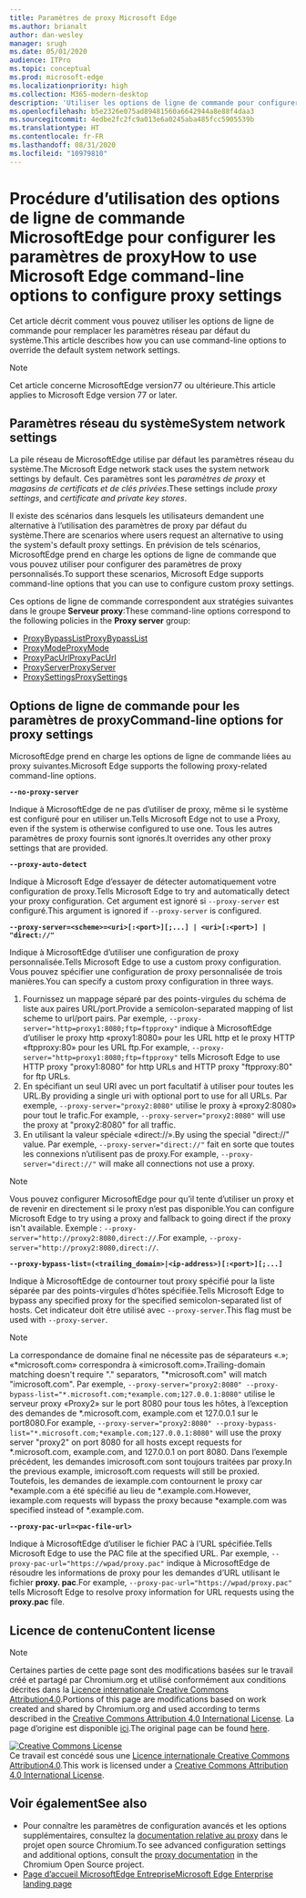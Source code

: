 ```yaml
---
title: Paramètres de proxy Microsoft Edge
ms.author: brianalt
author: dan-wesley
manager: srugh
ms.date: 05/01/2020
audience: ITPro
ms.topic: conceptual
ms.prod: microsoft-edge
ms.localizationpriority: high
ms.collection: M365-modern-desktop
description: 'Utiliser les options de ligne de commande pour configurer les paramètres de proxy '
ms.openlocfilehash: b5e2326e075ad89481560a6642944a8e88f4daa3
ms.sourcegitcommit: 4edbe2fc2fc9a013e6a0245aba485fcc5905539b
ms.translationtype: HT
ms.contentlocale: fr-FR
ms.lasthandoff: 08/31/2020
ms.locfileid: "10979810"
---
```

# <span data-ttu-id="035cd-103">Procédure d’utilisation des options de ligne de commande MicrosoftEdge pour configurer les paramètres de proxy</span><span class="sxs-lookup"><span data-stu-id="035cd-103">How to use Microsoft Edge command-line options to configure proxy settings</span></span>

<span data-ttu-id="035cd-104">Cet article décrit comment vous pouvez utiliser les options de ligne de commande pour remplacer les paramètres réseau par défaut du système.</span><span class="sxs-lookup"><span data-stu-id="035cd-104">This article describes how you can use command-line options to override the default system network settings.</span></span>

>[!NOTE]
><span data-ttu-id="035cd-105">Cet article concerne MicrosoftEdge version77 ou ultérieure.</span><span class="sxs-lookup"><span data-stu-id="035cd-105">This article applies to Microsoft Edge version 77 or later.</span></span>

## <span data-ttu-id="035cd-106">Paramètres réseau du système</span><span class="sxs-lookup"><span data-stu-id="035cd-106">System network settings</span></span>

<span data-ttu-id="035cd-107">La pile réseau de MicrosoftEdge utilise par défaut les paramètres réseau du système.</span><span class="sxs-lookup"><span data-stu-id="035cd-107">The Microsoft Edge network stack uses the system network settings by default.</span></span> <span data-ttu-id="035cd-108">Ces paramètres sont les *paramètres de proxy* et *magasins de certificats et de clés privées*.</span><span class="sxs-lookup"><span data-stu-id="035cd-108">These settings include *proxy settings*, and *certificate and private key stores*.</span></span>

<span data-ttu-id="035cd-109">Il existe des scénarios dans lesquels les utilisateurs demandent une alternative à l’utilisation des paramètres de proxy par défaut du système.</span><span class="sxs-lookup"><span data-stu-id="035cd-109">There are scenarios where users request an alternative to using the system's default proxy settings.</span></span> <span data-ttu-id="035cd-110">En prévision de tels scénarios, MicrosoftEdge prend en charge les options de ligne de commande que vous pouvez utiliser pour configurer des paramètres de proxy personnalisés.</span><span class="sxs-lookup"><span data-stu-id="035cd-110">To support these scenarios, Microsoft Edge supports command-line options that you can use to configure custom proxy settings.</span></span>

<span data-ttu-id="035cd-111">Ces options de ligne de commande correspondent aux stratégies suivantes dans le groupe **Serveur proxy**:</span><span class="sxs-lookup"><span data-stu-id="035cd-111">These command-line options correspond to the following policies in the **Proxy server** group:</span></span>

- [<span data-ttu-id="035cd-112">ProxyBypassList</span><span class="sxs-lookup"><span data-stu-id="035cd-112">ProxyBypassList</span></span>](https://docs.microsoft.com/DeployEdge/microsoft-edge-policies#proxybypasslist)
- [<span data-ttu-id="035cd-113">ProxyMode</span><span class="sxs-lookup"><span data-stu-id="035cd-113">ProxyMode</span></span>](https://docs.microsoft.com/DeployEdge/microsoft-edge-policies#proxymode)
- [<span data-ttu-id="035cd-114">ProxyPacUrl</span><span class="sxs-lookup"><span data-stu-id="035cd-114">ProxyPacUrl</span></span>](https://docs.microsoft.com/DeployEdge/microsoft-edge-policies#proxypacurl)
- [<span data-ttu-id="035cd-115">ProxyServer</span><span class="sxs-lookup"><span data-stu-id="035cd-115">ProxyServer</span></span>](https://docs.microsoft.com/DeployEdge/microsoft-edge-policies#proxyserver)
- [<span data-ttu-id="035cd-116">ProxySettings</span><span class="sxs-lookup"><span data-stu-id="035cd-116">ProxySettings</span></span>](https://docs.microsoft.com/DeployEdge/microsoft-edge-policies#proxysettings)

## <span data-ttu-id="035cd-117">Options de ligne de commande pour les paramètres de proxy</span><span class="sxs-lookup"><span data-stu-id="035cd-117">Command-line options for proxy settings</span></span>

<span data-ttu-id="035cd-118">MicrosoftEdge prend en charge les options de ligne de commande liées au proxy suivantes.</span><span class="sxs-lookup"><span data-stu-id="035cd-118">Microsoft Edge supports the following proxy-related command-line options.</span></span>

 **`--no-proxy-server`**
 
<span data-ttu-id="035cd-119">Indique à MicrosoftEdge de ne pas d’utiliser de proxy, même si le système est configuré pour en utiliser un.</span><span class="sxs-lookup"><span data-stu-id="035cd-119">Tells Microsoft Edge not to use a Proxy, even if the system is otherwise configured to use one.</span></span> <span data-ttu-id="035cd-120">Tous les autres paramètres de proxy fournis sont ignorés.</span><span class="sxs-lookup"><span data-stu-id="035cd-120">It overrides any other proxy settings that are provided.</span></span>

**`--proxy-auto-detect`**

<span data-ttu-id="035cd-121">Indique à Microsoft Edge d’essayer de détecter automatiquement votre configuration de proxy.</span><span class="sxs-lookup"><span data-stu-id="035cd-121">Tells Microsoft Edge to try and automatically detect your proxy configuration.</span></span> <span data-ttu-id="035cd-122">Cet argument est ignoré si `--proxy-server` est configuré.</span><span class="sxs-lookup"><span data-stu-id="035cd-122">This argument is ignored if `--proxy-server` is configured.</span></span>

**`--proxy-server=<scheme>=<uri>[:<port>][;...] | <uri>[:<port>] | "direct://"`**

<span data-ttu-id="035cd-123">Indique à MicrosoftEdge d’utiliser une configuration de proxy personnalisée.</span><span class="sxs-lookup"><span data-stu-id="035cd-123">Tells Microsoft Edge to use a custom proxy configuration.</span></span> <span data-ttu-id="035cd-124">Vous pouvez spécifier une configuration de proxy personnalisée de trois manières.</span><span class="sxs-lookup"><span data-stu-id="035cd-124">You can specify a custom proxy configuration in three ways.</span></span>

1. <span data-ttu-id="035cd-125">Fournissez un mappage séparé par des points-virgules du schéma de liste aux paires URL/port.</span><span class="sxs-lookup"><span data-stu-id="035cd-125">Provide a semicolon-separated mapping of list scheme to url/port pairs.</span></span> <span data-ttu-id="035cd-126">Par exemple, `--proxy-server="http=proxy1:8080;ftp=ftpproxy"` indique à MicrosoftEdge d’utiliser le proxy http «proxy1:8080» pour les URL http et le proxy HTTP «ftpproxy:80» pour les URL ftp.</span><span class="sxs-lookup"><span data-stu-id="035cd-126">For example, `--proxy-server="http=proxy1:8080;ftp=ftpproxy"` tells Microsoft Edge to use HTTP proxy "proxy1:8080" for http URLs and HTTP proxy "ftpproxy:80" for ftp URLs.</span></span>
2. <span data-ttu-id="035cd-127">En spécifiant un seul URI avec un port facultatif à utiliser pour toutes les URL.</span><span class="sxs-lookup"><span data-stu-id="035cd-127">By providing a single uri with optional port to use for all URLs.</span></span> <span data-ttu-id="035cd-128">Par exemple, `--proxy-server="proxy2:8080"` utilise le proxy à «proxy2:8080» pour tout le trafic.</span><span class="sxs-lookup"><span data-stu-id="035cd-128">For example, `--proxy-server="proxy2:8080"` will use the proxy at "proxy2:8080" for all traffic.</span></span>
3. <span data-ttu-id="035cd-129">En utilisant la valeur spéciale «direct://».</span><span class="sxs-lookup"><span data-stu-id="035cd-129">By using the special "direct://" value.</span></span> <span data-ttu-id="035cd-130">Par exemple, `--proxy-server="direct://"` fait en sorte que toutes les connexions n’utilisent pas de proxy.</span><span class="sxs-lookup"><span data-stu-id="035cd-130">For example, `--proxy-server="direct://"` will make all connections not use a proxy.</span></span> 

>[!NOTE]
><span data-ttu-id="035cd-131">Vous pouvez configurer MicrosoftEdge pour qu’il tente d’utiliser un proxy et de revenir en directement si le proxy n’est pas disponible.</span><span class="sxs-lookup"><span data-stu-id="035cd-131">You can configure Microsoft Edge to try using a proxy and fallback to going direct if the proxy isn't available.</span></span> <span data-ttu-id="035cd-132">Exemple : `--proxy-server="http://proxy2:8080,direct://`.</span><span class="sxs-lookup"><span data-stu-id="035cd-132">For example, `--proxy-server="http://proxy2:8080,direct://`.</span></span>

**`--proxy-bypass-list=(<trailing_domain>|<ip-address>)[:<port>][;...]`**

<span data-ttu-id="035cd-133">Indique à MicrosoftEdge de contourner tout proxy spécifié pour la liste séparée par des points-virgules d’hôtes spécifiée.</span><span class="sxs-lookup"><span data-stu-id="035cd-133">Tells Microsoft Edge to bypass any specified proxy for the specified semicolon-separated list of hosts.</span></span> <span data-ttu-id="035cd-134">Cet indicateur doit être utilisé avec `--proxy-server`.</span><span class="sxs-lookup"><span data-stu-id="035cd-134">This flag must be used with `--proxy-server`.</span></span>

>[!NOTE]
><span data-ttu-id="035cd-135">La correspondance de domaine final ne nécessite pas de séparateurs «.»; «\*microsoft.com» correspondra à «imicrosoft.com».</span><span class="sxs-lookup"><span data-stu-id="035cd-135">Trailing-domain matching doesn't require "." separators, "\*microsoft.com" will match "imicrosoft.com".</span></span> <span data-ttu-id="035cd-136">Par exemple, `--proxy-server="proxy2:8080" --proxy-bypass-list="*.microsoft.com;*example.com;127.0.0.1:8080"` utilise le serveur proxy «Proxy2» sur le port 8080 pour tous les hôtes, à l’exception des demandes de \*.microsoft.com, example.com et 127.0.0.1 sur le port8080.</span><span class="sxs-lookup"><span data-stu-id="035cd-136">For example, `--proxy-server="proxy2:8080" --proxy-bypass-list="*.microsoft.com;*example.com;127.0.0.1:8080"` will use the proxy server "proxy2" on port 8080 for all hosts except requests for \*.microsoft.com, example.com, and 127.0.0.1 on port 8080.</span></span> <span data-ttu-id="035cd-137">Dans l’exemple précédent, les demandes imicrosoft.com sont toujours traitées par proxy.</span><span class="sxs-lookup"><span data-stu-id="035cd-137">In the previous example, imicrosoft.com requests will still be proxied.</span></span> <span data-ttu-id="035cd-138">Toutefois, les demandes de iexample.com contournent le proxy car \*example.com a été spécifié au lieu de \*.example.com.</span><span class="sxs-lookup"><span data-stu-id="035cd-138">However, iexample.com requests will bypass the proxy because \*example.com was specified instead of \*.example.com.</span></span>

**`--proxy-pac-url=<pac-file-url>`**

<span data-ttu-id="035cd-139">Indique à MicrosoftEdge d’utiliser le fichier PAC à l’URL spécifiée.</span><span class="sxs-lookup"><span data-stu-id="035cd-139">Tells Microsoft Edge to use the PAC file at the specified URL.</span></span> <span data-ttu-id="035cd-140">Par exemple, `--proxy-pac-url="https://wpad/proxy.pac"` indique à MicrosoftEdge de résoudre les informations de proxy pour les demandes d’URL utilisant le fichier **proxy. pac**.</span><span class="sxs-lookup"><span data-stu-id="035cd-140">For example, `--proxy-pac-url="https://wpad/proxy.pac"` tells Microsoft Edge to resolve proxy information for URL requests using the **proxy.pac** file.</span></span>

## <span data-ttu-id="035cd-141">Licence de contenu</span><span class="sxs-lookup"><span data-stu-id="035cd-141">Content license</span></span>

> [!NOTE]
> <span data-ttu-id="035cd-142">Certaines parties de cette page sont des modifications basées sur le travail créé et partagé par Chromium.org et utilisé conformément aux conditions décrites dans la [Licence internationale Creative Commons Attribution4.0](http://creativecommons.org/licenses/by/4.0/).</span><span class="sxs-lookup"><span data-stu-id="035cd-142">Portions of this page are modifications based on work created and shared by Chromium.org and used according to terms described in the [Creative Commons Attribution 4.0 International License](http://creativecommons.org/licenses/by/4.0/).</span></span> <span data-ttu-id="035cd-143">La page d’origine est disponible [ici](https://www.chromium.org/developers/design-documents/network-settings#TOC-Command-line-options-for-proxy-sett).</span><span class="sxs-lookup"><span data-stu-id="035cd-143">The original page can be found [here](https://www.chromium.org/developers/design-documents/network-settings#TOC-Command-line-options-for-proxy-sett).</span></span>
  
<a rel="license" href="http://creativecommons.org/licenses/by/4.0/"><img alt="Creative Commons License" style="border-width:0" src="https://i.creativecommons.org/l/by/4.0/88x31.png" /></a><br /><span data-ttu-id="035cd-144">Ce travail est concédé sous une <a rel="license" href="http://creativecommons.org/licenses/by/4.0/">Licence internationale Creative Commons Attribution4.0</a>.</span><span class="sxs-lookup"><span data-stu-id="035cd-144">This work is licensed under a <a rel="license" href="http://creativecommons.org/licenses/by/4.0/">Creative Commons Attribution 4.0 International License</a>.</span></span>

## <span data-ttu-id="035cd-145">Voir également</span><span class="sxs-lookup"><span data-stu-id="035cd-145">See also</span></span>

- <span data-ttu-id="035cd-146">Pour connaître les paramètres de configuration avancés et les options supplémentaires, consultez la [documentation relative au proxy](https://chromium.googlesource.com/chromium/src/+/HEAD/net/docs/proxy.md) dans le projet open source Chromium.</span><span class="sxs-lookup"><span data-stu-id="035cd-146">To see advanced configuration settings and additional options, consult the [proxy documentation](https://chromium.googlesource.com/chromium/src/+/HEAD/net/docs/proxy.md) in the Chromium Open Source project.</span></span>
- [<span data-ttu-id="035cd-147">Page d’accueil MicrosoftEdge Entreprise</span><span class="sxs-lookup"><span data-stu-id="035cd-147">Microsoft Edge Enterprise landing page</span></span>](https://aka.ms/EdgeEnterprise)
